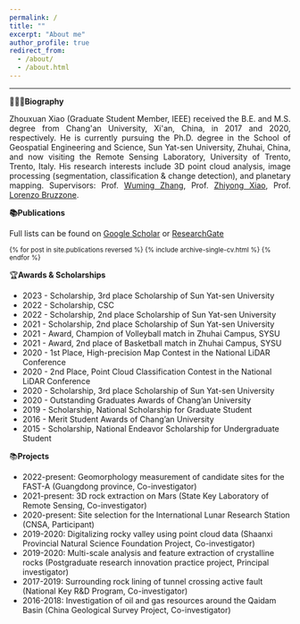 ```yaml
---
permalink: /
title: ""
excerpt: "About me"
author_profile: true
redirect_from: 
  - /about/
  - /about.html
---
```


________________________________________________________________________________________________________

**🙋🏻‍♂️Biography**

<div style="text-align: justify; text-justify: inter-word;">
Zhouxuan Xiao (Graduate Student Member, IEEE) received the B.E. and M.S. degree from Chang'an University, Xi'an, China, in 2017 and 2020, respectively. He is currently pursuing the Ph.D. degree in the School of Geospatial Engineering and Science, Sun Yat-sen University, Zhuhai, China, and now visiting the Remote Sensing Laboratory, University of Trento, Trento, Italy. His research interests include 3D point cloud analysis, image processing (segmentation, classification & change detection), and planetary mapping. Supervisors: Prof. <a href="http://sges.sysu.edu.cn/teacher/377">Wuming Zhang</a>, Prof. <a href="https://atmos.sysu.edu.cn/teacher/2342">Zhiyong Xiao</a>, Prof. <a href="https://webapps.unitn.it/du/it/Persona/PER0004714/Curriculum">Lorenzo Bruzzone</a>.
</div>

**📚Publications**

Full lists can be found on [Google Scholar](https://scholar.google.com/citations?user=EYDXafgAAAAJ) or [ResearchGate](https://www.researchgate.net/profile/Zhouxuan-Xiao)

<small>
<ul style="list-style-type: none; padding-left: 0;">
{% for post in site.publications reversed %}
  {% include archive-single-cv.html %}
{% endfor %}
</ul>
</small>

🏆**Awards & Scholarships**

* 2023 - Scholarship, 3rd place Scholarship of Sun Yat-sen University
* 2022 - Scholarship, CSC
* 2022 - Scholarship, 2nd place Scholarship of Sun Yat-sen University
* 2021 - Scholarship, 2nd place Scholarship of Sun Yat-sen University
* 2021 - Award, Champion of Volleyball match in Zhuhai Campus, SYSU
* 2021 - Award, 2nd place of Basketball match in Zhuhai Campus, SYSU
* 2020 - 1st Place, High-precision Map Contest in the National LiDAR Conference
* 2020 - 2nd Place, Point Cloud Classification Contest in the National LiDAR Conference
* 2020 - Scholarship, 3rd place Scholarship of Sun Yat-sen University
* 2020 - Outstanding Graduates Awards of Chang’an University
* 2019 - Scholarship, National Scholarship for Graduate Student
* 2016 - Merit Student Awards of Chang’an University
* 2015 - Scholarship, National Endeavor Scholarship for Undergraduate Student


📚**Projects**

* 2022-present:&nbsp;Geomorphology measurement of candidate sites for the FAST-A (Guangdong province, Co-investigator) 
* 2021-present:&nbsp;3D rock extraction on Mars (State Key Laboratory of Remote Sensing, Co-investigator) 
* 2020-present:&nbsp;Site selection for the International Lunar Research Station (CNSA, Participant) 
* 2019-2020:&nbsp;Digitalizing rocky valley using point cloud data (Shaanxi Provincial Natural Science Foundation Project, Co-investigator) 
* 2019-2020:&nbsp;Multi-scale analysis and feature extraction of crystalline rocks (Postgraduate research innovation practice project, Principal investigator)  
* 2017-2019:&nbsp;Surrounding rock lining of tunnel crossing active fault (National Key R&D Program, Co-investigator)
* 2016-2018:&nbsp;Investigation of oil and gas resources around the Qaidam Basin (China Geological Survey Project, Co-investigator)
